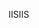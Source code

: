  <span data-ttu-id="31e06-101">IIS</span><span class="sxs-lookup"><span data-stu-id="31e06-101">IIS</span></span> 